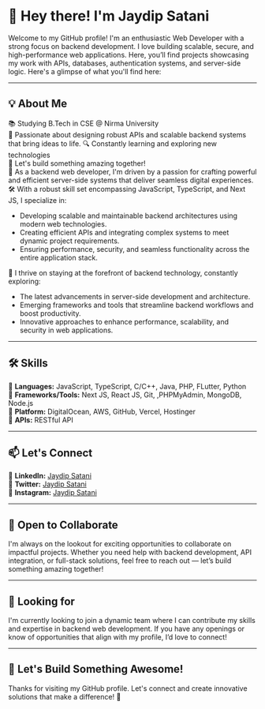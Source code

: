 # 👋 Hey there! I'm Jaydip Satani

Welcome to my GitHub profile! I'm an enthusiastic Web Developer with a strong focus on backend development. I love building scalable, secure, and high-performance web applications. Here, you’ll find projects showcasing my work with APIs, databases, authentication systems, and server-side logic. Here's a glimpse of what you'll find here:

---

## 💡 About Me

📚 Studying B.Tech in CSE @ Nirma University  
🌟 Passionate about designing robust APIs and scalable backend systems that bring ideas to life.
🔍 Constantly learning and exploring new technologies  
📱 Let's build something amazing together!  
🚀 As a backend web developer, I'm driven by a passion for crafting powerful and efficient server-side systems that deliver seamless digital experiences.
🛠️ With a robust skill set encompassing JavaScript, TypeScript, and Next JS, I specialize in:
   - Developing scalable and maintainable backend architectures using modern web technologies.
   - Creating efficient APIs and integrating complex systems to meet dynamic project requirements.
   - Ensuring performance, security, and seamless functionality across the entire application stack.
     
🌟  I thrive on staying at the forefront of backend technology, constantly exploring:
   - The latest advancements in server-side development and architecture.
   - Emerging frameworks and tools that streamline backend workflows and boost productivity.
   - Innovative approaches to enhance performance, scalability, and security in web applications.

---

## 🛠️ Skills

🔹 **Languages:** JavaScript, TypeScript, C/C++, Java, PHP, FLutter, Python    
🔹 **Frameworks/Tools:** Next JS, React JS, Git, ,PHPMyAdmin, MongoDB, Node.js  
🔹 **Platform:** DigitalOcean, AWS, GitHub, Vercel, Hostinger  
🔹 **APIs:** RESTful API  

---


## 📫 Let's Connect

🔹 **LinkedIn:** [Jaydip Satani](https://www.linkedin.com/in/jaydip-satani/)       
🔹 **Twitter:** [Jaydip Satani](https://x.com/jaydipsatani__)     
🔹 **Instagram:** [Jaydip Satani](https://www.instagram.com/jaydipsatani__/)  


---

## 💬 Open to Collaborate

I'm always on the lookout for exciting opportunities to collaborate on impactful projects. Whether you need help with backend development, API integration, or full-stack solutions, feel free to reach out — let’s build something amazing together!

---

## 📝 Looking for

I'm currently looking to join a dynamic team where I can contribute my skills and expertise in backend web development. If you have any openings or know of opportunities that align with my profile, I’d love to connect!

---

## 🚀 Let's Build Something Awesome!

Thanks for visiting my GitHub profile. Let's connect and create innovative solutions that make a difference! 🚀
